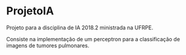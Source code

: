 # ProjetoIA
Projeto para a disciplina de IA 2018.2 ministrada na UFRPE.

Consiste na implementação de um perceptron para a classificação de imagens de tumores pulmonares. 
